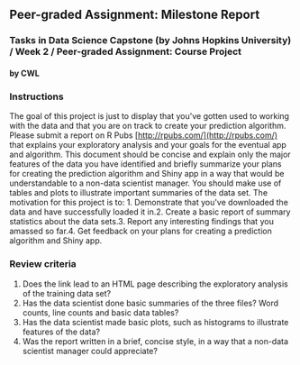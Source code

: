 ## Peer-graded Assignment: Milestone Report

### Tasks in Data Science Capstone (by Johns Hopkins University) / Week 2 / Peer-graded Assignment: Course Project

#### by CWL

### Instructions


The goal of this project is just to display that you've gotten used to working with the data and that you are on track to create your prediction algorithm. Please submit a report on R Pubs [http://rpubs.com/](http://rpubs.com/) that explains your exploratory analysis and your goals for the eventual app and algorithm. This document should be concise and explain only the major features of the data you have identified and briefly summarize your plans for creating the prediction algorithm and Shiny app in a way that would be understandable to a non-data scientist manager. You should make use of tables and plots to illustrate important summaries of the data set. The motivation for this project is to: 1. Demonstrate that you've downloaded the data and have successfully loaded it in.2. Create a basic report of summary statistics about the data sets.3. Report any interesting findings that you amassed so far.4. Get feedback on your plans for creating a prediction algorithm and Shiny app. 


### Review criteria
1. Does the link lead to an HTML page describing the exploratory analysis of the training data set?
2. Has the data scientist done basic summaries of the three files? Word counts, line counts and basic data tables?
3. Has the data scientist made basic plots, such as histograms to illustrate features of the data?
4. Was the report written in a brief, concise style, in a way that a non-data scientist manager could appreciate?

